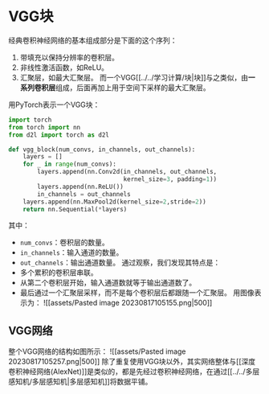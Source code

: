 # VGG块
经典卷积神经网络的基本组成部分是下面的这个序列：
1. 带填充以保持分辨率的卷积层。
2. 非线性激活函数，如ReLU。
3. 汇聚层，如最大汇聚层。
而一个VGG[[../../学习计算/块|块]]与之类似，由**一系列卷积层**组成，后面再加上用于空间下采样的最大汇聚层。

用PyTorch表示一个VGG块：
```python
import torch
from torch import nn
from d2l import torch as d2l

def vgg_block(num_convs, in_channels, out_channels):
    layers = []
    for _ in range(num_convs):
        layers.append(nn.Conv2d(in_channels, out_channels,
                                kernel_size=3, padding=1))
        layers.append(nn.ReLU())
        in_channels = out_channels
    layers.append(nn.MaxPool2d(kernel_size=2,stride=2))
    return nn.Sequential(*layers)
```
其中：
- `num_convs`：卷积层的数量。
- `in_channels`：输入通道的数量。
- `out_channels`：输出通道数量。
通过观察，我们发现其特点是：
- 多个累积的卷积层串联。
- 从第二个卷积层开始，输入通道数就等于输出通道数了。
- 最后通过一个汇聚层采样，而不是每个卷积层后都跟随一个汇聚层。
用图像表示为：
![[assets/Pasted image 20230817105155.png|500]]

## VGG网络
整个VGG网络的结构如图所示：
![[assets/Pasted image 20230817105257.png|500]]
除了重复使用VGG块以外，其实网络整体与[[深度卷积神经网络(AlexNet)]]是类似的，都是先经过卷积神经网络，在通过[[../../多层感知机/多层感知机|多层感知机]]将数据平铺。